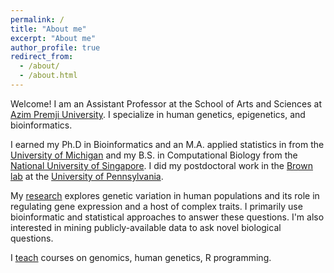 ```yaml
---
permalink: /
title: "About me"
excerpt: "About me"
author_profile: true
redirect_from: 
  - /about/
  - /about.html
---
```


Welcome! I am an Assistant Professor at the School of Arts and Sciences at 
[Azim Premji University](https://apu.edu.in/). I specialize
in human genetics, epigenetics, and bioinformatics. 

I earned my Ph.D in Bioinformatics and an M.A. applied statistics in  from the
[University of Michigan](https://www.umich.edu/) and my
B.S. in Computational Biology from the [National University of Singapore](https://www.nus.edu.sg/). I did my postdoctoral work in the [Brown lab](https://www.med.upenn.edu/brownlab/) at the [University of Pennsylvania](https://www.upenn.edu).

My [research](research) explores genetic variation in human populations and its role in regulating gene expression and a host of complex traits. I primarily use bioinformatic and statistical approaches to answer these questions. I'm also interested in mining publicly-available data to ask novel biological questions. 

I [teach](teaching) courses on genomics, human genetics, R programming. 
